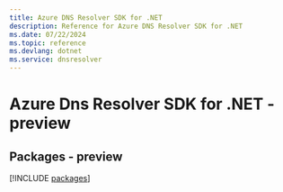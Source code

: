 ```yaml
---
title: Azure DNS Resolver SDK for .NET
description: Reference for Azure DNS Resolver SDK for .NET
ms.date: 07/22/2024
ms.topic: reference
ms.devlang: dotnet
ms.service: dnsresolver
---
```

# Azure Dns Resolver SDK for .NET - preview
## Packages - preview
[!INCLUDE [packages](dns-resolver-index.md)]